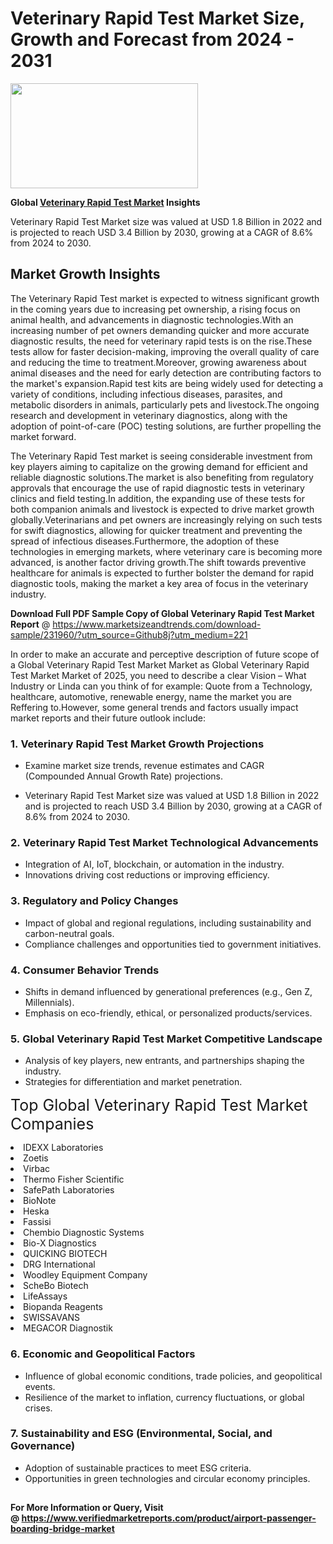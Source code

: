 <H1>Veterinary Rapid Test Market Size, Growth and Forecast from 2024 - 2031</H1><img class="aligncenter size-medium wp-image-584254" src="https://thirdeyenews.in/wp-content/uploads/2024/09/Global-Market-Research-300x168.jpeg" alt="" width="300" height="168" /><p><strong>Global&nbsp;<a href="https://www.marketsizeandtrends.com/download-sample/231960/?utm_source=Github8j?utm_medium=221">Veterinary Rapid Test Market</a> Insights</strong></p><p>Veterinary Rapid Test Market size was valued at USD 1.8 Billion in 2022 and is projected to reach USD 3.4 Billion by 2030, growing at a CAGR of 8.6% from 2024 to 2030.</p><p><h2>Market Growth Insights</h2> <p>The Veterinary Rapid Test market is expected to witness significant growth in the coming years due to increasing pet ownership, a rising focus on animal health, and advancements in diagnostic technologies.With an increasing number of pet owners demanding quicker and more accurate diagnostic results, the need for veterinary rapid tests is on the rise.These tests allow for faster decision-making, improving the overall quality of care and reducing the time to treatment.Moreover, growing awareness about animal diseases and the need for early detection are contributing factors to the market's expansion.Rapid test kits are being widely used for detecting a variety of conditions, including infectious diseases, parasites, and metabolic disorders in animals, particularly pets and livestock.The ongoing research and development in veterinary diagnostics, along with the adoption of point-of-care (POC) testing solutions, are further propelling the market forward.</p> <p>The Veterinary Rapid Test market is seeing considerable investment from key players aiming to capitalize on the growing demand for efficient and reliable diagnostic solutions.The market is also benefiting from regulatory approvals that encourage the use of rapid diagnostic tests in veterinary clinics and field testing.In addition, the expanding use of these tests for both companion animals and livestock is expected to drive market growth globally.Veterinarians and pet owners are increasingly relying on such tests for swift diagnostics, allowing for quicker treatment and preventing the spread of infectious diseases.Furthermore, the adoption of these technologies in emerging markets, where veterinary care is becoming more advanced, is another factor driving growth.The shift towards preventive healthcare for animals is expected to further bolster the demand for rapid diagnostic tools, making the market a key area of focus in the veterinary industry.</p> <p><span class=""><strong>Download Full PDF Sample Copy of Global Veterinary Rapid Test Market Report</strong> @ <a href="https://www.marketsizeandtrends.com/download-sample/231960/?utm_source=Github8j?utm_medium=221" target="_blank">https://www.marketsizeandtrends.com/download-sample/231960/?utm_source=Github8j?utm_medium=221</a></span></p><p>In order to make an accurate and perceptive description of future scope of a Global&nbsp;Veterinary Rapid Test Market Market as Global&nbsp;Veterinary Rapid Test Market Market of 2025, you need to describe a clear Vision &ndash; What Industry or Linda can you think of for example: Quote from a Technology, healthcare, automotive, renewable energy, name the market you are Reffering to.However, some general trends and factors usually impact market reports and their future outlook include:</p><h3>1.&nbsp;<strong>Veterinary Rapid Test Market Growth Projections</strong></h3><ul><li>Examine market size trends, revenue estimates and CAGR (Compounded Annual Growth Rate) projections.</li><li><p>Veterinary Rapid Test Market size was valued at USD 1.8 Billion in 2022 and is projected to reach USD 3.4 Billion by 2030, growing at a CAGR of 8.6% from 2024 to 2030.</p></li></ul><h3>2.&nbsp;<strong>Veterinary Rapid Test Market Technological Advancements</strong></h3><ul><li>Integration of AI, IoT, blockchain, or automation in the industry.</li><li>Innovations driving cost reductions or improving efficiency.</li></ul><h3>3.&nbsp;<strong>Regulatory and Policy Changes</strong></h3><ul><li>Impact of global and regional regulations, including sustainability and carbon-neutral goals.</li><li>Compliance challenges and opportunities tied to government initiatives.</li></ul><h3>4.&nbsp;<strong>Consumer Behavior Trends</strong></h3><ul><li>Shifts in demand influenced by generational preferences (e.g., Gen Z, Millennials).</li><li>Emphasis on eco-friendly, ethical, or personalized products/services.</li></ul><h3>5.&nbsp;<strong>Global Veterinary Rapid Test Market Competitive Landscape</strong></h3><ul><li>Analysis of key players, new entrants, and partnerships shaping the industry.</li><li>Strategies for differentiation and market penetration.</li></ul><p data-pm-slice="1 1 []"><span style="color: inherit; font-family: inherit; font-size: 25px;">Top Global Veterinary Rapid Test Market Companies</span></p><div class="" data-test-id=""><p><li>IDEXX Laboratories</li><li> Zoetis</li><li> Virbac</li><li> Thermo Fisher Scientific</li><li> SafePath Laboratories</li><li> BioNote</li><li> Heska</li><li> Fassisi</li><li> Chembio Diagnostic Systems</li><li> Bio-X Diagnostics</li><li> QUICKING BIOTECH</li><li> DRG International</li><li> Woodley Equipment Company</li><li> ScheBo Biotech</li><li> LifeAssays</li><li> Biopanda Reagents</li><li> SWISSAVANS</li><li> MEGACOR Diagnostik</li></p></div><h3>6.&nbsp;<strong>Economic and Geopolitical Factors</strong></h3><ul><li>Influence of global economic conditions, trade policies, and geopolitical events.</li><li>Resilience of the market to inflation, currency fluctuations, or global crises.</li></ul><h3>7.&nbsp;<strong>Sustainability and ESG (Environmental, Social, and Governance)</strong></h3><ul><li>Adoption of sustainable practices to meet ESG criteria.</li><li>Opportunities in green technologies and circular economy principles.</li></ul><h2><strong style="font-size: 14px;">For More Information or Query, Visit @&nbsp;</strong><a style="background-color: #ffffff; font-size: 14px;" href="https://www.marketsizeandtrends.com/report/veterinary-rapid-test-market/" target="_blank">https://www.verifiedmarketreports.com/product/airport-passenger-boarding-bridge-market</a></h2>